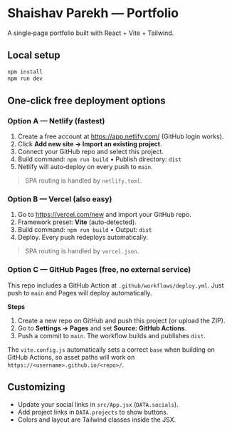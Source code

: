 
# Shaishav Parekh — Portfolio

A single‑page portfolio built with React + Vite + Tailwind.

## Local setup

```bash
npm install
npm run dev
```

## One‑click free deployment options

### Option A — Netlify (fastest)

1. Create a free account at https://app.netlify.com/ (GitHub login works).
2. Click **Add new site → Import an existing project**.
3. Connect your GitHub repo and select this project.
4. Build command: `npm run build`  •  Publish directory: `dist`
5. Netlify will auto‑deploy on every push to `main`.

> SPA routing is handled by `netlify.toml`.

### Option B — Vercel (also easy)

1. Go to https://vercel.com/new and import your GitHub repo.
2. Framework preset: **Vite** (auto‑detected).
3. Build command: `npm run build`  •  Output: `dist`
4. Deploy. Every push redeploys automatically.

> SPA routing is handled by `vercel.json`.

### Option C — GitHub Pages (free, no external service)

This repo includes a GitHub Action at `.github/workflows/deploy.yml`.
Just push to `main` and Pages will deploy automatically.

**Steps**

1. Create a new repo on GitHub and push this project (or upload the ZIP).
2. Go to **Settings → Pages** and set **Source: GitHub Actions**.
3. Push a commit to `main`. The workflow builds and publishes `dist`.

The `vite.config.js` automatically sets a correct `base` when building on GitHub Actions, so asset paths will work on `https://<username>.github.io/<repo>/`.

## Customizing

- Update your social links in `src/App.jsx` (`DATA.socials`).
- Add project links in `DATA.projects` to show buttons.
- Colors and layout are Tailwind classes inside the JSX.
